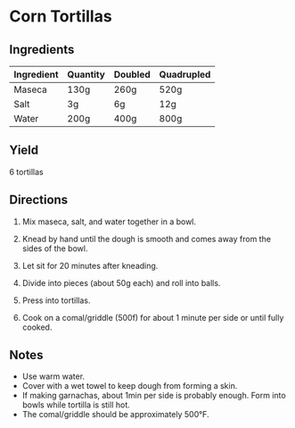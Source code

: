 # Corn Tortillas

## Ingredients

| Ingredient | Quantity | Doubled | Quadrupled
| --- | --- | --- | --- |
| Maseca | 130g | 260g | 520g |
| Salt | 3g | 6g | 12g |
| Water | 200g | 400g | 800g |


## Yield

6 tortillas


## Directions

1. Mix maseca, salt, and water together in a bowl.

2. Knead by hand until the dough is smooth and comes away from the sides of the
   bowl.

3. Let sit for 20 minutes after kneading.

4. Divide into pieces (about 50g each) and roll into balls.

5. Press into tortillas.

6. Cook on a comal/griddle (500f) for about 1 minute per side or until fully
   cooked.


## Notes

- Use warm water.
- Cover with a wet towel to keep dough from forming a skin.
- If making garnachas, about 1min per side is probably enough. Form into bowls
  while tortilla is still hot.
- The comal/griddle should be approximately 500°F.
